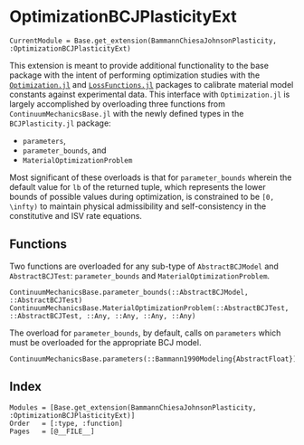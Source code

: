 # OptimizationBCJPlasticityExt

```@meta
CurrentModule = Base.get_extension(BammannChiesaJohnsonPlasticity, :OptimizationBCJPlasticityExt)
```

This extension is meant to provide additional functionality to the base package with the intent of performing optimization studies with the [`Optimization.jl`](https://github.com/SciML/Optimization.jl.git) and [`LossFunctions.jl`](https://github.com/JuliaML/LossFunctions.jl.git) packages to calibrate material model constants against experimental data.
This interface with `Optimization.jl` is largely accomplished by overloading three functions from `ContinuumMechanicsBase.jl` with the newly defined types in the `BCJPlasticity.jl` package:

- `parameters`,
- `parameter_bounds`, and
- `MaterialOptimizationProblem`

Most significant of these overloads is that for `parameter_bounds` wherein the default value for `lb` of the returned tuple, which represents the lower bounds of possible values during optimization, is constrained to be ``[0, \infty)`` to maintain physical admissibility and self-consistency in the constitutive and ISV rate equations.

## Functions
Two functions are overloaded for any sub-type of `AbstractBCJModel` and `AbstractBCJTest`: `parameter_bounds` and `MaterialOptimizationProblem`.

```@docs
ContinuumMechanicsBase.parameter_bounds(::AbstractBCJModel, ::AbstractBCJTest)
ContinuumMechanicsBase.MaterialOptimizationProblem(::AbstractBCJTest, ::AbstractBCJTest, ::Any, ::Any, ::Any, ::Any)
```

The overload for `parameter_bounds`, by default, calls on `parameters` which must be overloaded for the appropriate BCJ model.
```@docs
ContinuumMechanicsBase.parameters(::Bammann1990Modeling{AbstractFloat})
```

## Index
```@index
Modules = [Base.get_extension(BammannChiesaJohnsonPlasticity, :OptimizationBCJPlasticityExt)]
Order   = [:type, :function]
Pages   = [@__FILE__]
```
